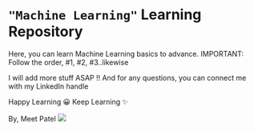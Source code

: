 # `"Machine Learning"` Learning Repository

Here, you can learn Machine Learning basics to advance.
IMPORTANT: Follow the order, #1, #2, #3..likewise

I will add more stuff ASAP !!
And for any questions, you can connect me with my LinkedIn handle

Happy Learning 😀
Keep Learning ✨

By, Meet Patel
<img src="https://t.bkit.co/w_64ba1b486bac1.gif" />